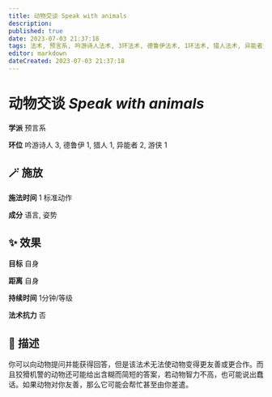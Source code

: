```yaml
---
title: 动物交谈 Speak with animals
description: 
published: true
date: 2023-07-03 21:37:18
tags: 法术, 预言系, 吟游诗人法术, 3环法术, 德鲁伊法术, 1环法术, 猎人法术, 异能者法术, 2环法术, 游侠法术
editor: markdown
dateCreated: 2023-07-03 21:37:18
---
```


# **动物交谈** *Speak with animals*

**学派** 预言系 

**环位** 吟游诗人 3, 德鲁伊 1, 猎人 1, 异能者 2, 游侠 1

## 🪄 施放

**施法时间** 1 标准动作

**成分** 语言, 姿势

## ✨ 效果 

**目标** 自身 

**距离** 自身  

**持续时间** 1分钟/等级 

**法术抗力** 否

## 📖 描述

你可以向动物提问并能获得回答，但是该法术无法使动物变得更友善或更合作。而且狡猾机警的动物还可能给出含糊而简短的答案，若动物智力不高，也可能说出蠢话。如果动物对你友善，那么它可能会帮忙甚至由你差遣。
    